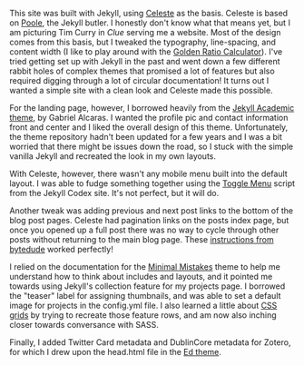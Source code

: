 This site was built with Jekyll, using [Celeste](https://github.com/nicoelayda/celeste) as the basis. Celeste is based on [Poole](https://github.com/poole/poole), the Jekyll butler. I honestly don't know what that means yet, but I am picturing Tim Curry in *Clue* serving me a website. Most of the design comes from this basis, but I tweaked the typography, line-spacing, and content width (I like to play around with the [Golden Ratio Calculator](https://grtcalculator.com/)). I've tried getting set up with Jekyll in the past and went down a few different rabbit holes of complex themes that promised a lot of features but also required digging through a lot of circular documentation! It turns out I wanted a simple site with a clean look and Celeste made this possible.

For the landing page, however, I borrowed heavily from the [Jekyll Academic theme](https://github.com/gaalcaras/academic), by Gabriel Alcaras. I wanted the profile pic and contact information front and center and I liked the overall design of this theme. Unfortunately, the theme repository hadn't been updated for a few years and I was a bit worried that there might be issues down the road, so I stuck with the simple vanilla Jekyll and recreated the look in my own layouts.

With Celeste, however, there wasn't any mobile menu built into the default layout. I was able to fudge something together using the [Toggle Menu](https://jekyllcodex.org/without-plugin/toggle-menu/) script from the Jekyll Codex site. It's not perfect, but it will do.

Another tweak was adding previous and next post links to the bottom of the blog post pages. Celeste had pagination links on the posts index page, but once you opened up a full post there was no way to cycle through other posts without returning to the main blog page. These [instructions from bytedude](https://www.bytedude.com/jekyll-previous-and-next-posts/) worked perfectly!

I relied on the documentation for the [Minimal Mistakes](https://github.com/mmistakes/minimal-mistakes) theme to help me understand how to think about includes and layouts, and it pointed me towards using Jekyll's collection feature for my projects page. I borrowed the "teaser" label for assigning thumbnails, and was able to set a default image for projects in the config.yml file. I also learned a little about [CSS grids](https://www.freecodecamp.org/news/how-to-use-css-grid-layout/) by trying to recreate those feature rows, and am now also inching closer towards conversance with SASS. 

Finally, I added Twitter Card metadata and DublinCore metadata for Zotero, for which I drew upon the head.html file in the [Ed theme](https://github.com/minicomp/ed/blob/main/_includes/head.html).
